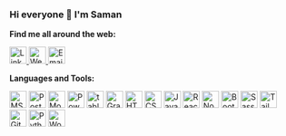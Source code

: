 ### Hi everyone 👋 I'm Saman

<!--
**samandeveloper/samandeveloper** is a ✨ _special_ ✨ repository because its `README.md` (this file) appears on your GitHub profile.

Here are some ideas to get you started:

- 🔭 I’m currently working on ...
- 🌱 I’m currently learning ...
- 👯 I’m looking to collaborate on ...
- 🤔 I’m looking for help with ...
- 💬 Ask me about ...
- 📫 How to reach me: ...
- 😄 Pronouns: ...
- ⚡ Fun fact: ...
-->

**Find me all around the web:**

<a href="https://www.linkedin.com/in/saman-m-mohaghegh/">
  <img src="https://cdn2.iconfinder.com/data/icons/social-media-applications/64/social_media_applications_14-linkedin-512.png" alt="LinkedIn" title="LinkedIn" width="30">
</a>

<a href="https://samanmohaghegh.online/">
  <img src="https://cdn1.iconfinder.com/data/icons/flat-business-icons/128/globe-512.png" alt="Website" title="Website" width="30">
</a>

<a href="mailto:info@samanmohaghegh.online">
  <img src="https://cdn4.iconfinder.com/data/icons/social-media-logos-6/512/112-gmail_email_mail-512.png" alt="Email" title="Email" width="30">
</a>


**Languages and Tools:**

<a><img src="https://cdn1.iconfinder.com/data/icons/customicondesign-office-shadow/256/Sql-runner.png" alt="MSSQL" title="MSSQL" width="30"></a>
<a><img src="https://cdn4.iconfinder.com/data/icons/logos-brands-5/24/postgresql-512.png" alt="PostgreSQL" title="PostgreSQL" width="30"></a>
<a><img src="https://cdn4.iconfinder.com/data/icons/logos-brands-5/24/mongodb-512.png" alt="MongoDB" title="MongoDB" width="30"></a>
<a><img src="https://cdn0.iconfinder.com/data/icons/social-media-logo-4/32/Social_Media_power_bi-512.png" alt="Power BI" title="Power BI" width="30"></a>
<a><img src="https://cdn1.iconfinder.com/data/icons/ionicons-fill-vol-2/512/logo-tableau-512.png" alt="tableau" title="tableau" width="30"></a>
 <a><img src="https://cdn4.iconfinder.com/data/icons/logos-brands-5/24/grafana-512.png" alt="Grafana" title="Grafana" width="30"></a>
<a><img src="https://cdn1.iconfinder.com/data/icons/logotypes/32/badge-html-5-512.png" alt="HTML" title="HTML" width="30"></a>
<a><img src="https://cdn1.iconfinder.com/data/icons/logotypes/32/badge-css-3-512.png" alt="CSS"  title="CSS" width="30"></a>
<a><img src="https://cdn2.iconfinder.com/data/icons/designer-skills/128/code-programming-javascript-software-develop-command-language-512.png" alt="JavaScript" title="JavaScript" width="30"></a>
<a><img src="https://cdn0.iconfinder.com/data/icons/logos-brands-in-colors/128/react_color-512.png" alt="React/Redux" title="React/Redux" width="30"></a>
<a><img src="https://cdn1.iconfinder.com/data/icons/ionicons-fill-vol-2/512/logo-nodejs-512.png" alt="Nodejs" title="Nodejs" width="30"></a>
<a><img src="https://cdn0.iconfinder.com/data/icons/font-awesome-brands-vol-1/576/bootstrap-512.png" alt="Bootstrap" title="Bootstrap" width="30"></a>
<a><img src="https://cdn4.iconfinder.com/data/icons/logos-and-brands/512/288_Sass_logo-512.png" alt="Sass" title="Sass" width="30"></a>
<a><img src="https://cdn3.iconfinder.com/data/icons/teenyicons-solid-vol-3/15/tailwind-512.png" alt="Tailwind" title="Tailwind" width="30"></a>
<a><img src="https://cdn3.iconfinder.com/data/icons/social-media-2169/24/social_media_social_media_logo_git-512.png" alt="Git" title="Git" width="30"></a>
<a><img src="https://cdn4.iconfinder.com/data/icons/logos-and-brands/512/267_Python_logo-512.png" alt="Python" title="Python" width="30"></a>
<a><img src="https://cdn2.iconfinder.com/data/icons/social-icons-33/128/Wordpress-512.png" alt="WordPress" title="WordPress" width="30"></a>




